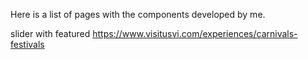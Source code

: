 Here is a list of pages with the components developed by me.

slider with featured
https://www.visitusvi.com/experiences/carnivals-festivals

